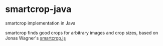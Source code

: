 # smartcrop-java

smartcrop implementation in Java

smartcrop finds good crops for arbitrary images and crop sizes, based on Jonas Wagner's [smartcrop.js](https://github.com/jwagner/smartcrop.js)
